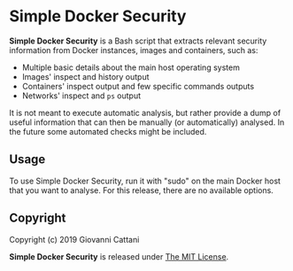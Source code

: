 # Simple Docker Security

**Simple Docker Security** is a Bash script that extracts relevant security information from Docker instances, images and containers, such as:

- Multiple basic details about the main host operating system
- Images' inspect and history output
- Containers' inspect output and few specific commands outputs
- Networks' inspect and `ps` output

It is not meant to execute automatic analysis, but rather provide a dump of useful information that can then be manually (or automatically) analysed. In the future some automated checks might be included.


## Usage

To use Simple Docker Security, run it with "sudo" on the main Docker host that you want to analyse. For this release, there are no available options.


## Copyright

Copyright (c) 2019 Giovanni Cattani

**Simple Docker Security** is released under [The MIT License](http://www.opensource.org/licenses/mit-license.php).
